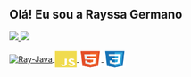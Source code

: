 ## Olá! Eu sou a Rayssa Germano 
 <div>
  <a href="https://github.com/RayssaGermano">
  <img height="140em" src="https://github-readme-stats.vercel.app/api?username=RayssaGermano&show_icons=true&theme=dark&include_all_commits=true&count_private=true"/>
  <img height="140em" src="https://github-readme-stats.vercel.app/api/top-langs/?username=RayssaGermano&layout=compact&langs_count=7&theme=dark"/>
</div>
  
<div style="display: inline_block"><br>
  <img align="center" alt="Ray-Java" height="80" width="50" src="https://cdn.jsdelivr.net/gh/devicons/devicon/icons/java/java-original-wordmark.svg">
  <img align="center" alt="Ray-Js" height="30" width="40" src="https://raw.githubusercontent.com/devicons/devicon/master/icons/javascript/javascript-plain.svg">
  <img align="center" alt="Ray-HTML" height="30" width="40" src="https://raw.githubusercontent.com/devicons/devicon/master/icons/html5/html5-original.svg">
  <img align="center" alt="Ray-CSS" height="30" width="40" src="https://raw.githubusercontent.com/devicons/devicon/master/icons/css3/css3-original.svg">
</div>  
